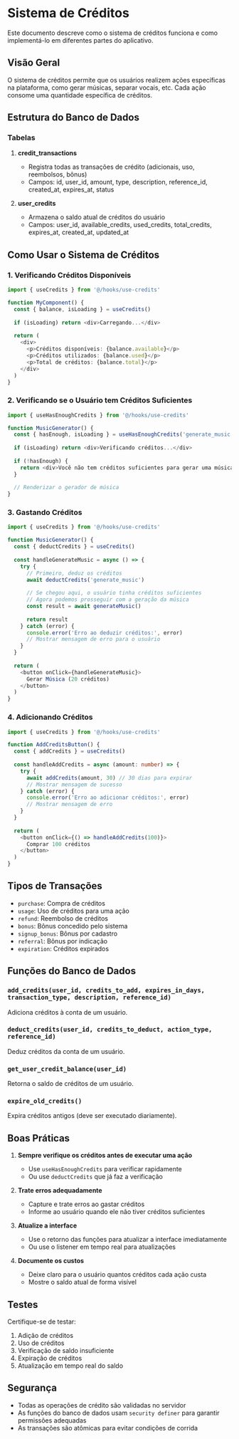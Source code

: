 # Sistema de Créditos

Este documento descreve como o sistema de créditos funciona e como implementá-lo em diferentes partes do aplicativo.

## Visão Geral

O sistema de créditos permite que os usuários realizem ações específicas na plataforma, como gerar músicas, separar vocais, etc. Cada ação consome uma quantidade específica de créditos.

## Estrutura do Banco de Dados

### Tabelas

1. **credit_transactions**
   - Registra todas as transações de crédito (adicionais, uso, reembolsos, bônus)
   - Campos: id, user_id, amount, type, description, reference_id, created_at, expires_at, status

2. **user_credits**
   - Armazena o saldo atual de créditos do usuário
   - Campos: user_id, available_credits, used_credits, total_credits, expires_at, created_at, updated_at

## Como Usar o Sistema de Créditos

### 1. Verificando Créditos Disponíveis

```typescript
import { useCredits } from '@/hooks/use-credits'

function MyComponent() {
  const { balance, isLoading } = useCredits()
  
  if (isLoading) return <div>Carregando...</div>
  
  return (
    <div>
      <p>Créditos disponíveis: {balance.available}</p>
      <p>Créditos utilizados: {balance.used}</p>
      <p>Total de créditos: {balance.total}</p>
    </div>
  )
}
```

### 2. Verificando se o Usuário tem Créditos Suficientes

```typescript
import { useHasEnoughCredits } from '@/hooks/use-credits'

function MusicGenerator() {
  const { hasEnough, isLoading } = useHasEnoughCredits('generate_music')
  
  if (isLoading) return <div>Verificando créditos...</div>
  
  if (!hasEnough) {
    return <div>Você não tem créditos suficientes para gerar uma música.</div>
  }
  
  // Renderizar o gerador de música
}
```

### 3. Gastando Créditos

```typescript
import { useCredits } from '@/hooks/use-credits'

function MusicGenerator() {
  const { deductCredits } = useCredits()
  
  const handleGenerateMusic = async () => {
    try {
      // Primeiro, deduz os créditos
      await deductCredits('generate_music')
      
      // Se chegou aqui, o usuário tinha créditos suficientes
      // Agora podemos prosseguir com a geração da música
      const result = await generateMusic()
      
      return result
    } catch (error) {
      console.error('Erro ao deduzir créditos:', error)
      // Mostrar mensagem de erro para o usuário
    }
  }
  
  return (
    <button onClick={handleGenerateMusic}>
      Gerar Música (20 créditos)
    </button>
  )
}
```

### 4. Adicionando Créditos

```typescript
import { useCredits } from '@/hooks/use-credits'

function AddCreditsButton() {
  const { addCredits } = useCredits()
  
  const handleAddCredits = async (amount: number) => {
    try {
      await addCredits(amount, 30) // 30 dias para expirar
      // Mostrar mensagem de sucesso
    } catch (error) {
      console.error('Erro ao adicionar créditos:', error)
      // Mostrar mensagem de erro
    }
  }
  
  return (
    <button onClick={() => handleAddCredits(100)}>
      Comprar 100 créditos
    </button>
  )
}
```

## Tipos de Transações

- `purchase`: Compra de créditos
- `usage`: Uso de créditos para uma ação
- `refund`: Reembolso de créditos
- `bonus`: Bônus concedido pelo sistema
- `signup_bonus`: Bônus por cadastro
- `referral`: Bônus por indicação
- `expiration`: Créditos expirados

## Funções do Banco de Dados

### `add_credits(user_id, credits_to_add, expires_in_days, transaction_type, description, reference_id)`

Adiciona créditos à conta de um usuário.

### `deduct_credits(user_id, credits_to_deduct, action_type, reference_id)`

Deduz créditos da conta de um usuário.

### `get_user_credit_balance(user_id)`

Retorna o saldo de créditos de um usuário.

### `expire_old_credits()`

Expira créditos antigos (deve ser executado diariamente).

## Boas Práticas

1. **Sempre verifique os créditos antes de executar uma ação**
   - Use `useHasEnoughCredits` para verificar rapidamente
   - Ou use `deductCredits` que já faz a verificação

2. **Trate erros adequadamente**
   - Capture e trate erros ao gastar créditos
   - Informe ao usuário quando ele não tiver créditos suficientes

3. **Atualize a interface**
   - Use o retorno das funções para atualizar a interface imediatamente
   - Ou use o listener em tempo real para atualizações

4. **Documente os custos**
   - Deixe claro para o usuário quantos créditos cada ação custa
   - Mostre o saldo atual de forma visível

## Testes

Certifique-se de testar:

1. Adição de créditos
2. Uso de créditos
3. Verificação de saldo insuficiente
4. Expiração de créditos
5. Atualização em tempo real do saldo

## Segurança

- Todas as operações de crédito são validadas no servidor
- As funções do banco de dados usam `security definer` para garantir permissões adequadas
- As transações são atômicas para evitar condições de corrida
